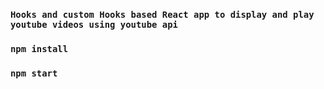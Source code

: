 ### `Hooks and custom Hooks based React app to display and play youtube videos using youtube api`

### `npm install`

### `npm start`
